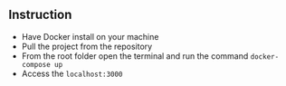 ## Instruction

- Have Docker install on your machine
- Pull the project from the repository
- From the root folder open the terminal and run the command `docker-compose up`
- Access the `localhost:3000`